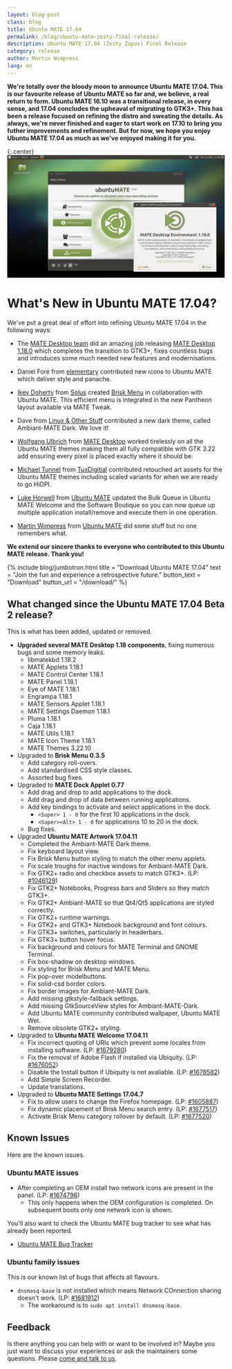 ```yaml
---
layout: blog-post
class: blog
title: Ubuntu MATE 17.04
permalink: /blog/ubuntu-mate-zesty-final-release/
description: Ubuntu MATE 17.04 (Zesty Zapus) Final Release
category: release
author: Martin Wimpress
lang: en
---
```


**We're totally over the bloody moon to announce Ubuntu MATE 17.04.
This is our favourite release of Ubuntu MATE so far and, we believe, a
real return to form. Ubuntu MATE 16.10 was a transitional release, in
every sense, and 17.04 concludes the upheaval of migrating to GTK3+.
This has been a release focused on refining the distro and sweating the
details. As always, we're never finished and eager to start work on
17.10 to bring you futher improvements and refinement. But for now, we
hope you enjoy Ubuntu MATE 17.04 as much as we've enjoyed making it
for you.**

{:.center}
![Ubuntu MATE 17.04 Beta 2](/images/blog/ubuntu-mate-1704-beta2.png)

# What's New in Ubuntu MATE 17.04?

We've put a great deal of effort into refining Ubuntu MATE 17.04 in the
following ways:

  * The [MATE Desktop team](https://github.com/orgs/mate-desktop/teams)
  did an amazing job releasing [MATE Desktop 1.18.0](http://mate-desktop.org/blog/2017-03-13-mate-1-18-released/)
  which completes the transition to GTK3+, fixes countless bugs and
  introduces some much needed new features and modernisations.

  * Daniel Foré from [elementary](https://elementary.io)
  contributed new icons to Ubuntu MATE which deliver style and panache.

  * [Ikey Doherty](https://plus.google.com/+IkeyDoherty) from [Solus](https://getsol.us)
  created [Brisk Menu](https://github.com/solus-project/brisk-menu) in
  collaboration with Ubuntu MATE. This efficient menu is integrated in
  the new Pantheon layout available via MATE Tweak.

  * Dave from [Linux & Other Stuff](https://www.youtube.com/channel/UCQpkMe-SLNg0HwWCP3eeTxw)
  contributed a new dark theme, called Ambiant-MATE Dark. We love it!

  * [Wolfgang Ulbrich](https://github.com/raveit65) from [MATE Desktop](https://mate-desktop.org)
  worked tirelessly on all the Ubuntu MATE themes making them all fully
  compatible with GTK 3.22 add ensuring every pixel is placed exactly
  where it should be.

  * [Michael Tunnel](http://michaeltunnell.com/) from [TuxDigitial](http://tuxdigital.com/)
  contributed retouched art assets for the Ubuntu MATE themes including
  scaled variants for when we are ready to go HiDPI.

  * [Luke Horwell](https://ubuntu-mate.community/users/lah7) from [Ubuntu MATE](/)
  updated the Bulk Queue in Ubuntu MATE Welcome and the Software Boutique
  so you can now queue up multiple application install/remove and execute
  them in one operation.

  * [Martin Wimpress](https://flexion.org) from [Ubuntu MATE](/)
  did some stuff but no one remembers what.

**We extend our sincere thanks to everyone who contributed to this
Ubuntu MATE release. Thank you!**

{% include blog/jumbotron.html
    title = "Download Ubuntu MATE 17.04"
    text = "Join the fun and experience a retrospective future."
    button_text = "Download"
    button_url = "/download/"
%}

## What changed since the Ubuntu MATE 17.04 Beta 2 release?

This is what has been added, updated or removed.

  * **Upgraded several MATE Desktop 1.18 components**, fixing numerous bugs and some memory leaks.
    * libmatekbd 1.18.2
    * MATE Applets 1.18.1
    * MATE Control Center 1.18.1
    * MATE Panel 1.18.1
    * Eye of MATE 1.18.1
    * Engrampa 1.18.1
    * MATE Sensors Applet 1.18.1
    * MATE Settings Daemon 1.18.1
    * Pluma 1.18.1
    * Caja 1.18.1
    * MATE Utils 1.18.1
    * MATE Icon Theme 1.18.1
    * MATE Themes 3.22.10
  * Upgraded to **Brisk Menu 0.3.5**
    * Add category roll-overs.
    * Add standardised CSS style classes.
    * Assorted bug fixes.
  * Upgraded to **MATE Dock Applet 0.77**
    * Add drag and drop to add applications to the dock.
    * Add drag and drop of data between running applications.
    * Add key bindings to activate and select applications in the dock.
      * `<Super> 1 - 0` for the first 10 applications in the dock.
      * `<Super><Alt> 1 - 0` for applications 10 to 20 in the dock.
    * Bug fixes.
  * Upgraded **Ubuntu MATE Artwork 17.04.11**
    * Completed the Ambiant-MATE Dark theme.
    * Fix keyboard layout view.
    * Fix Brisk Menu button styling to match the other menu applets.
    * Fix scale troughs for inactive windows for Ambiant-MATE Dark.
    * Fix GTK2+ radio and checkbox assets to match GTK3+. (LP: [#1046129](http://pad.lv/1046129))
    * Fix GTK2+ Notebooks, Progress bars and Sliders so they match GTK3+.
    * Fix GTK2+ Ambiant-MATE so that Qt4/Qt5 applications are styled correctly.
    * Fix GTK2+ runtime warnings.
    * Fix GTK2+ and GTK3+ Notebook background and font colours.
    * Fix GTK3+ switches, particularly in headerbars.
    * Fix GTK3+ button hover focus.
    * Fix background and colours for MATE Terminal and GNOME Terminal.
    * Fix box-shadow on desktop windows.
    * Fix styling for Brisk Menu and MATE Menu.
    * Fix pop-over modelbuttons.
    * Fix solid-csd border colors.
    * Fix border images for Ambiant-MATE Dark.
    * Add missing gtkstyle-fallback settings.
    * Add missing GtkSourceView styles for Ambiant-MATE-Dark.
    * Add Ubuntu MATE community contributed wallpaper, Ubuntu MATE Wet.
    * Remove obsolete GTK2+ styling.
  * Upgraded to **Ubuntu MATE Welcome 17.04.11**
    * Fix incorrect quoting of URIs which prevent some locales from installing software. (LP: [#1679280](http://pad.lv/1679280))
    * Fix the removal of Adobe Flash if installed via Ubiquity. (LP: [#1676052](http://pad.lv/1676052))
    * Disable the Install button if Ubiquity is not avaliable. (LP: [#1678582](http://pad.lv/1678582))
    * Add Simple Screen Recorder.
    * Update translations.
  * Upgraded to **Ubuntu MATE Settings 17.04.7**
    * Fix to allow users to change the Firefox homepage. (LP: [#1605887](http://pad.lv/1605887))
    * Fix dynamic placement of Brisk Menu search entry. (LP: [#1677517](http://pad.lv/1677517))
    * Activate Brisk Menu category rollover by default. (LP: [#1677520](http://pad.lv/1677520))

## Known Issues

Here are the known issues.

### Ubuntu MATE issues

  * After completing an OEM install two network icons are present in the panel. (LP: [#1674796](http://pad.lv/1674796))
    * This only happens when the OEM configuration is completed. On subsequent boots only one network icon is shown.

You'll also want to check the Ubuntu MATE bug tracker to see what has
already been reported.

  * [Ubuntu MATE Bug Tracker](https://bugs.launchpad.net/ubuntu-mate)

### Ubuntu family issues

This is our known list of bugs that affects all flavours.

  * `dnsmasq-base` is not installed which means Network COnnection sharing doesn't work. (LP: [#1681912](http://pad.lv/1681912))
    * The workaround is to `sudo apt install dnsmasq-base`.

## Feedback

Is there anything you can help with or want to be involved in? Maybe you just
want to discuss your experiences or ask the maintainers some questions. Please
[come and talk to us](https://ubuntu-mate.community/).
